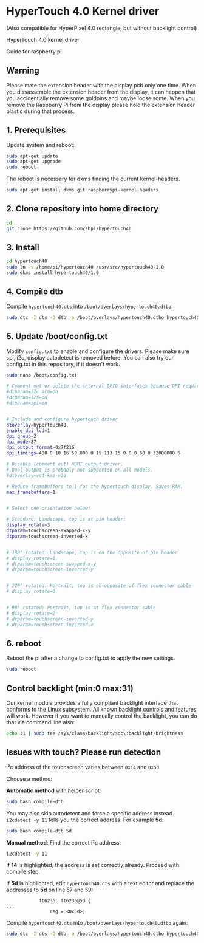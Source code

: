 # HyperTouch 4.0 Kernel driver

(Also compatible for HyperPixel 4.0 rectangle, but without backlight control)

HyperTouch 4.0 kernel driver

Guide for raspberry pi 

## Warning

Please mate the extension header with the display pcb only one time. When you dissassemble the extension header from the display,
it can happen that you accidentially remove some goldpins and maybe loose some. When you remove the Raspberry Pi from the display please hold the extension header plastic during that process.

## 1. Prerequisites

Update system and reboot:
```bash
sudo apt-get update
sudo apt-get upgrade
sudo reboot
```

The reboot is necessary for dkms finding the current kernel-headers.


```bash
sudo apt-get install dkms git raspberrypi-kernel-headers
```

## 2. Clone repository into home directory

```bash
cd
git clone https://github.com/shpi/hypertouch40
```

## 3. Install

```bash
cd hypertouch40
sudo ln -s /home/pi/hypertouch40 /usr/src/hypertouch40-1.0
sudo dkms install hypertouch40/1.0
```

## 4. Compile dtb


Compile `hypertouch40.dts` into `/boot/overlays/hypertouch40.dtbo`:
```bash
sudo dtc -I dts -O dtb -o /boot/overlays/hypertouch40.dtbo hypertouch40.dts
```

## 5. Update /boot/config.txt

Modify `config.txt` to enable and configure the drivers. Please make sure spi, i2c, display autodetect is removed before. You can also try our config.txt in this repository, if it doesn't work.

```bash
sudo nano /boot/config.txt
```

```bash
# Comment out or delete the internal GPIO interfaces because DPI requires most of the pins itself.
#dtparam=i2c_arm=on
#dtparam=i2s=on
#dtparam=spi=on


# Include and configure hypertouch driver
dtoverlay=hypertouch40
enable_dpi_lcd=1
dpi_group=2
dpi_mode=87
dpi_output_format=0x7f216
dpi_timings=480 0 10 16 59 800 0 15 113 15 0 0 0 60 0 32000000 6

# Disable (comment out) HDMI output driver.
# Dual output is probably not supported on all models.
#dtoverlay=vc4-kms-v3d

# Reduce framebuffers to 1 for the hypertouch display. Saves RAM.
max_framebuffers=1


# Select one orientation below!

# Standard: Landscape, top is at pin header:
display_rotate=3
dtparam=touchscreen-swapped-x-y
dtparam=touchscreen-inverted-x


# 180° rotated: Landscape, top is on the opposite of pin header
# display_rotate=1
# dtparam=touchscreen-swapped-x-y
# dtparam=touchscreen-inverted-y


# 270° rotated: Portrait, top is on opposite of flex connector cable
# display_rotate=0


# 90° rotated: Portrait, top is at flex connector cable
# display_rotate=2
# dtparam=touchscreen-inverted-y
# dtparam=touchscreen-inverted-x

```

## 6. reboot

Reboot the pi after a change to config.txt to apply the new settings.

```bash
sudo reboot
```


## Control backlight (min:0 max:31)

Our kernel module provides a fully compliant backlight interface that conforms to the Linux subsystem. All known backlight controls and features will work. However if you want to manually control the backlight, you can do that via command line also:

```bash
echo 31 | sudo tee /sys/class/backlight/soc\:backlight/brightness
```
## Issues with touch? Please run detection

i²c address of the touchscreen varies between `0x14` and `0x5d`.

Choose a method:

**Automatic method** with helper script:
```bash
sudo bash compile-dtb
```

You may also skip autodetect and force a specific address instead. `i2cdetect -y 11` tells you the correct address. For example **5d**:
```bash
sudo bash compile-dtb 5d
```


**Manual method**: 
Find the correct i²c address:
```bash
i2cdetect -y 11
```

If **14** is highlighted, the address is set correctly already. Proceed with compile step.

If **5d** is highlighted, edit `hypertouch40.dts` with a text editor and replace the addresses to **5d** on line 57 and 59:
```
            ft6236: ft6236@5d {
...
                reg = <0x5d>;
```

Compile `hypertouch40.dts` into `/boot/overlays/hypertouch40.dtbo` again:
```bash
sudo dtc -I dts -O dtb -o /boot/overlays/hypertouch40.dtbo hypertouch40.dts
```

